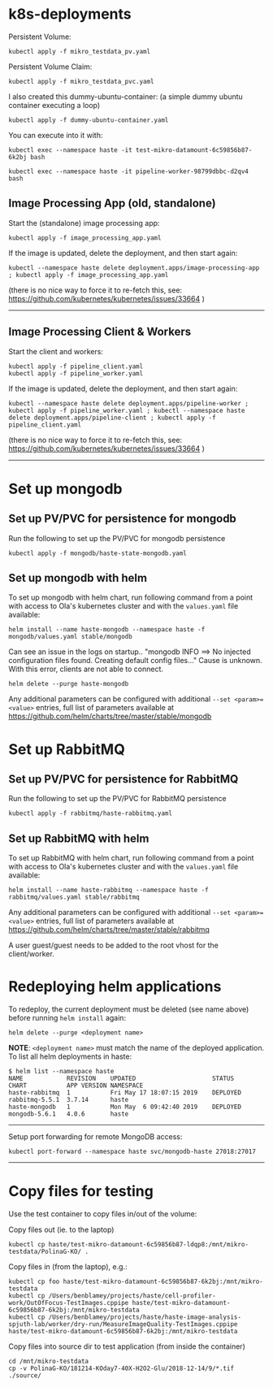 # k8s-deployments


Persistent Volume:
``` 
kubectl apply -f mikro_testdata_pv.yaml
```

Persistent Volume Claim: 
```
kubectl apply -f mikro_testdata_pvc.yaml
```

I also created this dummy-ubuntu-container:
(a simple dummy ubuntu container executing a loop) 
```
kubectl apply -f dummy-ubuntu-container.yaml
```
 
You can execute into it with:
```
kubectl exec --namespace haste -it test-mikro-datamount-6c59856b87-6k2bj bash

kubectl exec --namespace haste -it pipeline-worker-98799dbbc-d2qv4 bash

```

## Image Processing App (old, standalone)

Start the (standalone) image processing app:
```
kubectl apply -f image_processing_app.yaml
```

If the image is updated, delete the deployment, and then start again:
```
kubectl --namespace haste delete deployment.apps/image-processing-app ; kubectl apply -f image_processing_app.yaml
```
(there is no nice way to force it to re-fetch this, see: 
https://github.com/kubernetes/kubernetes/issues/33664 )

-------

## Image Processing Client & Workers

Start the client and workers:
```
kubectl apply -f pipeline_client.yaml
kubectl apply -f pipeline_worker.yaml
```

If the image is updated, delete the deployment, and then start again:
```
kubectl --namespace haste delete deployment.apps/pipeline-worker ; kubectl apply -f pipeline_worker.yaml ; kubectl --namespace haste delete deployment.apps/pipeline-client ; kubectl apply -f pipeline_client.yaml 
```
(there is no nice way to force it to re-fetch this, see: 
https://github.com/kubernetes/kubernetes/issues/33664 )

-------

# Set up mongodb
## Set up PV/PVC for persistence for mongodb
Run the following to set up the PV/PVC for mongodb persistence

`kubectl apply -f mongodb/haste-state-mongodb.yaml`



## Set up mongodb with helm
To set up mongodb with helm chart, run following command from a point with access to Ola's kubernetes cluster and with the `values.yaml` file available:

`helm install --name haste-mongodb --namespace haste -f mongodb/values.yaml stable/mongodb`

Can see an issue in the logs on startup..
"mongodb INFO ==> No injected configuration files found. Creating default config files..."
Cause is unknown. With this error, clients are not able to connect.

`helm delete --purge haste-mongodb`

Any additional parameters can be configured with additional `--set <param>=<value>` entries, full list of parameters available at https://github.com/helm/charts/tree/master/stable/mongodb

# Set up RabbitMQ
## Set up PV/PVC for persistence for RabbitMQ
Run the following to set up the PV/PVC for RabbitMQ persistence

`kubectl apply -f rabbitmq/haste-rabbitmq.yaml`

## Set up RabbitMQ with helm
To set up RabbitMQ with helm chart, run following command from a point with access to Ola's kubernetes cluster and with the `values.yaml` file available:

`helm install --name haste-rabbitmq --namespace haste -f rabbitmq/values.yaml stable/rabbitmq`

Any additional parameters can be configured with additional `--set <param>=<value>` entries, full list of parameters available at https://github.com/helm/charts/tree/master/stable/rabbitmq

A user guest/guest needs to be added to the root vhost for the client/worker.


# Redeploying helm applications
To redeploy, the current deployment must be deleted (see name above) before running `helm install` again:
 
 
`helm delete --purge <deployment name>` 

**NOTE**: `<deployment name>` must match the name of the deployed application. To list all helm deployments in haste:
```
$ helm list --namespace haste
NAME          	REVISION	UPDATED                 	STATUS  	CHART         	APP VERSION	NAMESPACE
haste-rabbitmq	1       	Fri May 17 18:07:15 2019	DEPLOYED	rabbitmq-5.5.1	3.7.14     	haste    
haste-mongodb 	1       	Mon May  6 09:42:40 2019	DEPLOYED	mongodb-5.6.1 	4.0.6      	haste  
```

-------
Setup port forwarding for remote MongoDB access:
```
kubectl port-forward --namespace haste svc/mongodb-haste 27018:27017
```

-------
# Copy files for testing 

Use the test container to copy files in/out of the volume:

Copy files out (ie. to the laptop)
```
kubectl cp haste/test-mikro-datamount-6c59856b87-ldqp8:/mnt/mikro-testdata/PolinaG-KO/ .
```
Copy files in (from the laptop), e.g.:
```
kubectl cp foo haste/test-mikro-datamount-6c59856b87-6k2bj:/mnt/mikro-testdata
kubectl cp /Users/benblamey/projects/haste/cell-profiler-work/OutOfFocus-TestImages.cppipe haste/test-mikro-datamount-6c59856b87-6k2bj:/mnt/mikro-testdata
kubectl cp /Users/benblamey/projects/haste/haste-image-analysis-spjuth-lab/worker/dry-run/MeasureImageQuality-TestImages.cppipe haste/test-mikro-datamount-6c59856b87-6k2bj:/mnt/mikro-testdata
```

Copy files into source dir to test application (from inside the container)
```
cd /mnt/mikro-testdata 
cp -v PolinaG-KO/181214-KOday7-40X-H2O2-Glu/2018-12-14/9/*.tif ./source/
```

